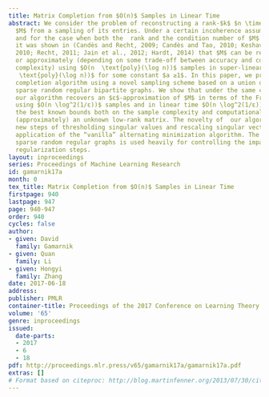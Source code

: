 ```yaml
---
title: Matrix Completion from $O(n)$ Samples in Linear Time
abstract: We consider the problem of reconstructing a rank-$k$ $n \times n$ matrix
  $M$ from a sampling of its entries. Under a certain incoherence assumption on $M$
  and for the case when both the  rank and the condition number of $M$ are bounded,
  it was shown in (Candès and Recht, 2009; Candès and Tao, 2010; Keshavan et al.,
  2010; Recht, 2011; Jain et al., 2012; Hardt, 2014) that $M$ can be recovered exactly
  or approximately (depending on some trade-off between accuracy and computational
  complexity) using $O(n  \text{poly}(\log n))$ samples in super-linear time $O(n^a
   \text{poly}(\log n))$ for some constant $a ≥1$. In this paper, we propose a new matrix
  completion algorithm using a novel sampling scheme based on a union of independent
  sparse random regular bipartite graphs. We show that under the same conditions w.h.p.
  our algorithm recovers an $ε$-approximation of $M$ in terms of the Frobenius norm
  using $O(n \log^2(1/ε))$ samples and in linear time $O(n \log^2(1/ε))$. This provides
  the best known bounds both on the sample complexity and computational cost for reconstructing
  (approximately) an unknown low-rank matrix. The novelty of  our algorithm  is two
  new steps of thresholding singular values and rescaling singular vectors in the
  application of the “vanilla” alternating minimization algorithm. The structure of
  sparse random regular graphs is used heavily for controlling the impact of these
  regularization steps.
layout: inproceedings
series: Proceedings of Machine Learning Research
id: gamarnik17a
month: 0
tex_title: Matrix Completion from $O(n)$ Samples in Linear Time
firstpage: 940
lastpage: 947
page: 940-947
order: 940
cycles: false
author:
- given: David
  family: Gamarnik
- given: Quan
  family: Li
- given: Hongyi
  family: Zhang
date: 2017-06-18
address: 
publisher: PMLR
container-title: Proceedings of the 2017 Conference on Learning Theory
volume: '65'
genre: inproceedings
issued:
  date-parts:
  - 2017
  - 6
  - 18
pdf: http://proceedings.mlr.press/v65/gamarnik17a/gamarnik17a.pdf
extras: []
# Format based on citeproc: http://blog.martinfenner.org/2013/07/30/citeproc-yaml-for-bibliographies/
---
```

